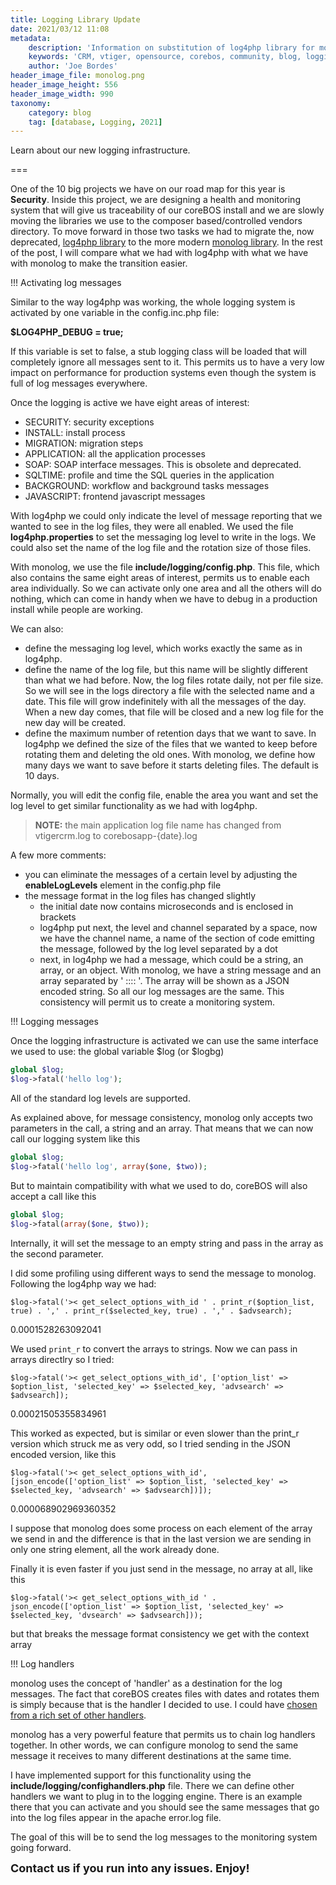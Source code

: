 ```yaml
---
title: Logging Library Update
date: 2021/03/12 11:08
metadata:
    description: 'Information on substitution of log4php library for monolog'
    keywords: 'CRM, vtiger, opensource, corebos, community, blog, logging, monolog'
    author: 'Joe Bordes'
header_image_file: monolog.png
header_image_height: 556
header_image_width: 990
taxonomy:
    category: blog
    tag: [database, Logging, 2021]
---
```


Learn about our new logging infrastructure.

===

One of the 10 big projects we have on our road map for this year is **Security**. Inside this project, we are designing a health and monitoring system that will give us traceability of our coreBOS install and we are slowly moving the libraries we use to the composer based/controlled vendors directory. To move forward in those two tasks we had to migrate the, now deprecated, [log4php library](https://logging.apache.org/log4php/) to the more modern [monolog library](https://seldaek.github.io/monolog/). In the rest of the post, I will compare what we had with log4php with what we have with monolog to make the transition easier.

 !!! Activating log messages

Similar to the way log4php was working, the whole logging system is activated by one variable in the config.inc.php file:

**$LOG4PHP_DEBUG = true;**

If this variable is set to false, a stub logging class will be loaded that will completely ignore all messages sent to it. This permits us to have a very low impact on performance for production systems even though the system is full of log messages everywhere.

Once the logging is active we have eight areas of interest:

* SECURITY: security exceptions
* INSTALL: install process
* MIGRATION: migration steps
* APPLICATION: all the application processes
* SOAP: SOAP interface messages. This is obsolete and deprecated.
* SQLTIME: profile and time the SQL queries in the application
* BACKGROUND: workflow and background tasks messages
* JAVASCRIPT: frontend javascript messages

With log4php we could only indicate the level of message reporting that we wanted to see in the log files, they were all enabled. We used the file **log4php.properties** to set the messaging log level to write in the logs. We could also set the name of the log file and the rotation size of those files.

With monolog, we use the file **include/logging/config.php**. This file, which also contains the same eight areas of interest, permits us to enable each area individually. So we can activate only one area and all the others will do nothing, which can come in handy when we have to debug in a production install while people are working.

We can also:

* define the messaging log level, which works exactly the same as in log4php.
* define the name of the log file, but this name will be slightly different than what we had before. Now, the log files rotate daily, not per file size. So we will see in the logs directory a file with the selected name and a date. This file will grow indefinitely with all the messages of the day. When a new day comes, that file will be closed and a new log file for the new day will be created.
* define the maximum number of retention days that we want to save. In log4php we defined the size of the files that we wanted to keep before rotating them and deleting the old ones. With monolog, we define how many days we want to save before it starts deleting files. The default is 10 days.

Normally, you will edit the config file, enable the area you want and set the log level to get similar functionality as we had with log4php.

> **NOTE:** the main application log file name has changed from vtigercrm.log to corebosapp-{date}.log

A few more comments:

* you can eliminate the messages of a certain level by adjusting the **enableLogLevels** element in the config.php file
* the message format in the log files has changed slightly
  * the initial date now contains microseconds and is enclosed in brackets
  * log4php put next, the level and channel separated by a space, now we have the channel name, a name of the section of code emitting the message, followed by the log level separated by a dot
  * next, in log4php we had a message, which could be a string, an array, or an object. With monolog, we have a string message and an array separated by ' :::: '. The array will be shown as a JSON encoded string. So all our log messages are the same. This consistency will permit us to create a monitoring system.

<span></span>

 !!! Logging messages

Once the logging infrastructure is activated we can use the same interface we used to use: the global variable $log (or $logbg)

``` php
global $log;
$log->fatal('hello log');
```

All of the standard log levels are supported.

As explained above, for message consistency, monolog only accepts two parameters in the call, a string and an array. That means that we can now call our logging system like this

``` php
global $log;
$log->fatal('hello log', array($one, $two));
```

But to maintain compatibility with what we used to do, coreBOS will also accept a call like this

``` php
global $log;
$log->fatal(array($one, $two));
```

Internally, it will set the message to an empty string and pass in the array as the second parameter.

I did some profiling using different ways to send the message to monolog. Following the log4php way we had:

`$log->fatal('>< get_select_options_with_id ' . print_r($option_list, true) . ',' . print_r($selected_key, true) . ',' . $advsearch);`

0.0001528263092041

We used `print_r` to convert the arrays to strings. Now we can pass in arrays directlry so I tried:

`$log->fatal('>< get_select_options_with_id', ['option_list' => $option_list, 'selected_key' => $selected_key, 'advsearch' => $advsearch]);`

0.00021505355834961

This worked as expected, but is similar or even slower than the print_r version which struck me as very odd, so I tried sending in the JSON encoded version, like this

`$log->fatal('>< get_select_options_with_id', [json_encode(['option_list' => $option_list, 'selected_key' => $selected_key, 'advsearch' => $advsearch])]);`

0.000068902969360352

I suppose that monolog does some process on each element of the array we send in and the difference is that in the last version we are sending in only one string element, all the work already done.

Finally it is even faster if you just send in the message, no array at all, like this

`$log->fatal('>< get_select_options_with_id ' . json_encode(['option_list' => $option_list, 'selected_key' => $selected_key, 'dvsearch' => $advsearch]));`

but that breaks the message format consistency we get with the context array

<span></span>

 !!! Log handlers

monolog uses the concept of 'handler' as a destination for the log messages. The fact that coreBOS creates files with dates and rotates them is simply because that is the handler I decided to use. I could have [chosen from a rich set of other handlers](https://github.com/Seldaek/monolog/blob/main/doc/02-handlers-formatters-processors.md#handlers).

monolog has a very powerful feature that permits us to chain log handlers together. In other words, we can configure monolog to send the same message it receives to many different destinations at the same time.

I have implemented support for this functionality using the **include/logging/confighandlers.php** file. There we can define other handlers we want to plug in to the logging engine. There is an example there that you can activate and you should see the same messages that go into the log files appear in the apache error.log file.

The goal of this will be to send the log messages to the monitoring system going forward.

**<span style="font-size:large">Contact us if you run into any issues. Enjoy!</span>**
